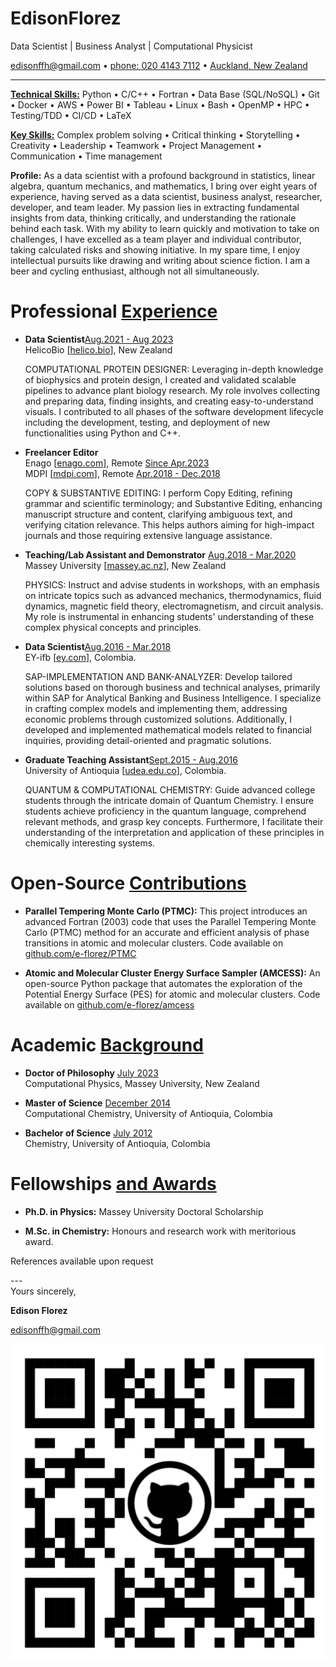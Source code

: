 # Edison**Florez**

Data Scientist \| Business Analyst \| Computational Physicist

<edisonffh@gmail.com> $\bullet$ [phone: 020 4143 7112](.) $\bullet$
[Auckland, New Zealand](.)

---

[**Technical Skills:**](.) Python $\bullet$ C/C++ $\bullet$ Fortran
$\bullet$ Data Base (SQL/NoSQL) $\bullet$ Git $\bullet$ Docker $\bullet$
AWS $\bullet$ Power BI $\bullet$ Tableau $\bullet$ Linux $\bullet$ Bash
$\bullet$ OpenMP $\bullet$ HPC $\bullet$ Testing/TDD $\bullet$ CI/CD
$\bullet$ LaTeX

[**Key Skills:**](.) Complex problem solving $\bullet$ Critical thinking
$\bullet$ Storytelling $\bullet$ Creativity $\bullet$ Leadership
$\bullet$ Teamwork $\bullet$ Project Management $\bullet$ Communication
$\bullet$ Time management

**Profile:** As a data scientist with a profound background in
statistics, linear algebra, quantum mechanics, and mathematics, I bring
over eight years of experience, having served as a data scientist,
business analyst, researcher, developer, and team leader. My passion
lies in extracting fundamental insights from data, thinking critically,
and understanding the rationale behind each task. With my ability to
learn quickly and motivation to take on challenges, I have excelled as a
team player and individual contributor, taking calculated risks and
showing initiative. In my spare time, I enjoy intellectual pursuits like
drawing and writing about science fiction. I am a beer and cycling
enthusiast, although not all simultaneously.

# Professional [Experience](.)

- **Data Scientist**[Aug.2021 - Aug 2023](.)\
  HelicoBio \[[helico.bio](www.helico.bio)\], New Zealand

  COMPUTATIONAL PROTEIN DESIGNER: Leveraging in-depth knowledge of
  biophysics and protein design, I created and validated scalable
  pipelines to advance plant biology research. My role involves
  collecting and preparing data, finding insights, and creating
  easy-to-understand visuals. I contributed to all phases of the
  software development lifecycle including the development, testing,
  and deployment of new functionalities using Python and C++.

- **Freelancer Editor**\
  Enago \[[enago.com](https://www.enago.com/)\], Remote [Since
  Apr.2023](.)\
  MDPI \[[mdpi.com](https://www.mdpi.com/)\], Remote [Apr.2018 -
  Dec.2018](.)

  COPY & SUBSTANTIVE EDITING: I perform Copy Editing, refining grammar
  and scientific terminology; and Substantive Editing, enhancing
  manuscript structure and content, clarifying ambiguous text, and
  verifying citation relevance. This helps authors aiming for
  high-impact journals and those requiring extensive language
  assistance.

- **Teaching/Lab Assistant and Demonstrator** [Aug.2018 -
  Mar.2020](.)\
  Massey University \[[massey.ac.nz](www.massey.ac.nz)\], New Zealand

  PHYSICS: Instruct and advise students in workshops, with an emphasis
  on intricate topics such as advanced mechanics, thermodynamics,
  fluid dynamics, magnetic field theory, electromagnetism, and circuit
  analysis. My role is instrumental in enhancing students'
  understanding of these complex physical concepts and principles.

- **Data Scientist**[Aug.2016 - Mar.2018](.)\
  EY-ifb \[[ey.com](www.ey.com/en_gl/ey-ifb)\], Colombia.

  SAP-IMPLEMENTATION AND BANK-ANALYZER: Develop tailored solutions
  based on thorough business and technical analyses, primarily within
  SAP for Analytical Banking and Business Intelligence. I specialize
  in crafting complex models and implementing them, addressing
  economic problems through customized solutions. Additionally, I
  developed and implemented mathematical models related to financial
  inquiries, providing detail-oriented and pragmatic solutions.

- **Graduate Teaching Assistant**[Sept.2015 - Aug.2016](.)\
  University of Antioquia \[[udea.edu.co](www.udea.edu.co)\],
  Colombia.

  QUANTUM & COMPUTATIONAL CHEMISTRY: Guide advanced college students
  through the intricate domain of Quantum Chemistry. I ensure students
  achieve proficiency in the quantum language, comprehend relevant
  methods, and grasp key concepts. Furthermore, I facilitate their
  understanding of the interpretation and application of these
  principles in chemically interesting systems.

# Open-Source [Contributions](.)

- **Parallel Tempering Monte Carlo (PTMC):** This project introduces
  an advanced Fortran (2003) code that uses the Parallel Tempering
  Monte Carlo (PTMC) method for an accurate and efficient analysis of
  phase transitions in atomic and molecular clusters. Code available
  on [github.com/e-florez/PTMC](https://github.com/e-florez/PTMC)

- **Atomic and Molecular Cluster Energy Surface Sampler (AMCESS):** An
  open-source Python package that automates the exploration of the
  Potential Energy Surface (PES) for atomic and molecular clusters.
  Code available on
  [github.com/e-florez/amcess](https://github.com/e-florez/amcess)

# Academic [Background](.)

- **Doctor of Philosophy** [July 2023](.)\
  Computational Physics, Massey University, New Zealand

- **Master of Science** [December 2014](.)\
  Computational Chemistry, University of Antioquia, Colombia

- **Bachelor of Science** [July 2012](.)\
  Chemistry, University of Antioquia, Colombia

# Fellowships [and Awards](.)

- **Ph.D. in Physics:** Massey University Doctoral Scholarship

- **M.Sc. in Chemistry:** Honours and research work with meritorious
  award.

References available upon request

---\
Yours sincerely,

**Edison Florez**

<edisonffh@gmail.com>

[ ![image](figs/qrcode_github_page.png) ](https://github.com/e-florez/)
